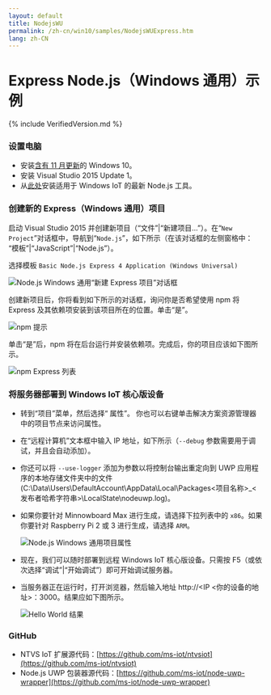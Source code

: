 ```yaml
---
layout: default
title: NodejsWU
permalink: /zh-cn/win10/samples/NodejsWUExpress.htm
lang: zh-CN
---
```


# Express Node.js（Windows 通用）示例

{% include VerifiedVersion.md %}

### 设置电脑
* 安装[含有 11 月更新](http://windows.microsoft.com/zh-cn/windows-10/windows-update-faq)的 Windows 10。
* 安装 Visual Studio 2015 Update 1。
* 从[此处](http://aka.ms/ntvsiotlatest)安装适用于 Windows IoT 的最新 Node.js 工具。


### 创建新的 Express（Windows 通用）项目
启动 Visual Studio 2015 并创建新项目（“文件”\|“新建项目...”）。在“`New Project`”对话框中，导航到“`Node.js`”，如下所示（在该对话框的左侧窗格中： “模板”\|“JavaScript”\|“Node.js”）。

选择模板 `Basic Node.js Express 4 Application (Windows Universal)`

![Node.js Windows 通用“新建 Express 项目”对话框]({{site.baseurl}}/Resources/images/Nodejs/nodejswuexpress-newprojectdialog.PNG)

创建新项目后，你将看到如下所示的对话框，询问你是否希望使用 npm 将 Express 及其依赖项安装到该项目所在的位置。单击“是”。

![npm 提示]({{site.baseurl}}/Resources/images/Nodejs/npm-prompt.PNG)

单击“是”后，npm 将在后台运行并安装依赖项。完成后，你的项目应该如下图所示。

![npm Express 列表]({{site.baseurl}}/Resources/images/Nodejs/npm-express.PNG)


### 将服务器部署到 Windows IoT 核心版设备
* 转到“项目”菜单，然后选择“<Your project name> 属性”。 你也可以右键单击解决方案资源管理器中的项目节点来访问属性。
* 在“远程计算机”文本框中输入 IP 地址，如下所示（`--debug` 参数需要用于调试，并且会自动添加）。
* 你还可以将 `--use-logger` 添加为参数以将控制台输出重定向到 UWP 应用程序的本地存储文件夹中的文件 \(C:\\Data\\Users\\DefaultAccount\\AppData\\Local\\Packages\<项目名称\>\_\<发布者哈希字符串\>\\LocalState\\nodeuwp.log\)。
* 如果你要针对 Minnowboard Max 进行生成，请选择下拉列表中的 `x86`。如果你要针对 Raspberry Pi 2 或 3 进行生成，请选择 `ARM`。

    ![Node.js Windows 通用项目属性]({{site.baseurl}}/Resources/images/Nodejs/nodejswu-properties.png)

* 现在，我们可以随时部署到远程 Windows IoT 核心版设备。只需按 F5（或依次选择“调试”\|“开始调试”）即可开始调试服务器。

* 当服务器正在运行时，打开浏览器，然后输入地址 http://&lt;IP \<你的设备的地址\>：3000。结果应如下图所示。

    ![Hello World 结果]({{site.baseurl}}/Resources/images/Nodejs/express-ie.PNG)


### GitHub
* NTVS IoT 扩展源代码：[https://github.com/ms-iot/ntvsiot](https://github.com/ms-iot/ntvsiot)
* Node.js UWP 包装器源代码：[https://github.com/ms-iot/node-uwp-wrapper](https://github.com/ms-iot/node-uwp-wrapper)
